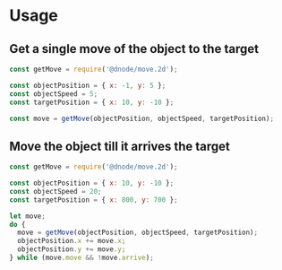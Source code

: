 # Usage

## Get a single move of the object to the target 

```javascript
const getMove = require('@dnode/move.2d');

const objectPosition = { x: -1, y: 5 };
const objectSpeed = 5;
const targetPosition = { x: 10, y: -10 };

const move = getMove(objectPosition, objectSpeed, targetPosition);
```

## Move the object till it arrives the target

```javascript
const getMove = require('@dnode/move.2d');

const objectPosition = { x: 10, y: -10 };
const objectSpeed = 20;
const targetPosition = { x: 800, y: 700 };

let move;
do {
  move = getMove(objectPosition, objectSpeed, targetPosition);
  objectPosition.x += move.x;
  objectPosition.y += move.y;
} while (move.move && !move.arrive);
```
